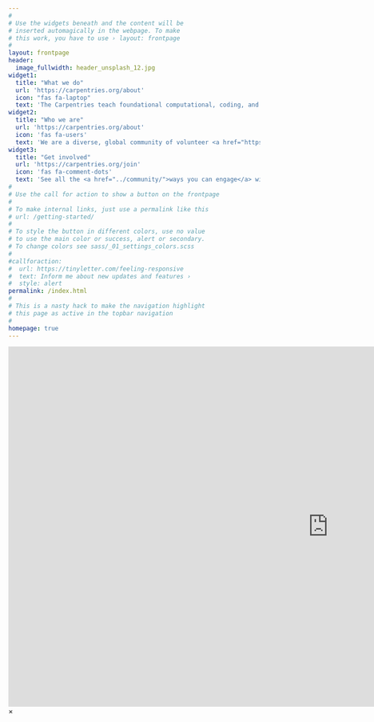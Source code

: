 ```yaml
---
#
# Use the widgets beneath and the content will be
# inserted automagically in the webpage. To make
# this work, you have to use › layout: frontpage
#
layout: frontpage
header:
  image_fullwidth: header_unsplash_12.jpg
widget1:
  title: "What we do"
  url: 'https://carpentries.org/about'
  icon: "fas fa-laptop"
  text: 'The Carpentries teach foundational computational, coding, and data science skills to researchers worldwide. Software and Data Carpentry workshops are based on our lessons. Workshop hosts, Instructors and learners must be prepared to follow our <a href="http://docs.carpentries.org/topic_folders/policies/code-of-conduct.html">Code of Conduct</a>.'
widget2:
  title: "Who we are"
  url: 'https://carpentries.org/about'
  icon: 'fas fa-users'
  text: 'We are a diverse, global community of volunteer <a href="https://software-carpentry.org/team/">Instructors</a>, helpers, <a href="../trainers/">Trainers</a>, <a href="../maintainers/">Maintainers</a>, champions, <a href="../memberorgs/">member organizations</a>, supporters, and <a href="../team/">staff</a>. <a href="https://www.eventbrite.com/e/carpentrycon-2018-tickets-42447719271">Join us</a> at <a href="http://www.carpentrycon.org/">CarpentryCon 2018</a> in Dublin, our key community-building and networking event this year.'
widget3:
  title: "Get involved"
  url: 'https://carpentries.org/join'
  icon: 'fas fa-comment-dots'
  text: 'See all the <a href="../community/">ways you can engage</a> with the Carpentries. Get information about upcoming events such as workshops, meetups, and discussions from our <a href="../community/#community-events">community calendar</a>, or from our twice-monthly newsletter, <a href="http://eepurl.com/cfODMH"><em>Carpentry Clippings</em></a> - see our <a href="https://us14.campaign-archive.com/home/?u=46d7513c798c6bd41e5f58f4a&id=50c3e6d6fe">archive</a>. Follow us on <a href="https://twitter.com/thecarpentries/">Twitter</a>, <a href="https://www.facebook.com/carpentries">Facebook</a>, and <a href="https://swc-slack-invite.herokuapp.com/">Slack</a>.'
#
# Use the call for action to show a button on the frontpage
#
# To make internal links, just use a permalink like this
# url: /getting-started/
#
# To style the button in different colors, use no value
# to use the main color or success, alert or secondary.
# To change colors see sass/_01_settings_colors.scss
#
#callforaction:
#  url: https://tinyletter.com/feeling-responsive
#  text: Inform me about new updates and features ›
#  style: alert
permalink: /index.html
#
# This is a nasty hack to make the navigation highlight
# this page as active in the topbar navigation
#
homepage: true
---
```


<div id="videoModal" class="reveal-modal large" data-reveal="">
  <div class="flex-video widescreen vimeo" style="display: block;">
    <iframe width="1280" height="720" src="https://www.youtube.com/embed/3b5zCFSmVvU" frameborder="0" allowfullscreen></iframe>
  </div>
  <a class="close-reveal-modal">&#215;</a>
</div>
